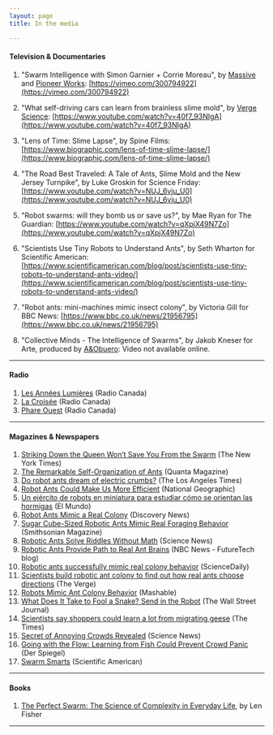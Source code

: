 ```yaml
---
layout: page
title: In the media

---
```


#### Television & Documentaries

1. "Swarm Intelligence with Simon Garnier + Corrie Moreau", by [Massive](http://massivesci.com/) and [Pioneer Works](http://pioneerworks.org/science): [https://vimeo.com/300794922](https://vimeo.com/300794922)

1. "What self-driving cars can learn from brainless slime mold", by [Verge Science](https://www.youtube.com/channel/UCtxJFU9DgUhfr2J2bveCHkQ): [https://www.youtube.com/watch?v=40f7_93NIgA](https://www.youtube.com/watch?v=40f7_93NIgA)

1. "Lens of Time: Slime Lapse", by Spine Films: [https://www.biographic.com/lens-of-time-slime-lapse/](https://www.biographic.com/lens-of-time-slime-lapse/)

1. "The Road Best Traveled: A Tale of Ants, Slime Mold and the New Jersey Turnpike", by Luke Groskin for Science Friday: [https://www.youtube.com/watch?v=NUJ_6vju_U0](https://www.youtube.com/watch?v=NUJ_6vju_U0)

1. "Robot swarms: will they bomb us or save us?", by Mae Ryan for The Guardian: [https://www.youtube.com/watch?v=qXpjX49N7Zo](https://www.youtube.com/watch?v=qXpjX49N7Zo)

1. "Scientists Use Tiny Robots to Understand Ants", by Seth Wharton for Scientific American: [https://www.scientificamerican.com/blog/post/scientists-use-tiny-robots-to-understand-ants-video/](https://www.scientificamerican.com/blog/post/scientists-use-tiny-robots-to-understand-ants-video/)

1. "Robot ants: mini-machines mimic insect colony", by Victoria Gill for BBC News: [https://www.bbc.co.uk/news/21956795](https://www.bbc.co.uk/news/21956795)

1. "Collective Minds - The Intelligence of Swarms", by Jakob Kneser for Arte, produced by [A&Obuero](http://www.a-o-buero.de/): Video not available online.

---

#### Radio

1. [Les Années Lumières](http://ici.radio-canada.ca/emissions/les_annees_lumiere/2013-2014/archives.asp?date=2014-05-11) (Radio Canada)
1. [La Croisée](http://ici.radio-canada.ca/emissions/la_croisee/2013-2014/chronique.asp?idChronique=336297) (Radio Canada)
1. [Phare Ouest](http://ici.radio-canada.ca/emissions/phare_ouest/2014-2015/chronique.asp?idChronique=361990) (Radio Canada)

---

#### Magazines & Newspapers

1. [Striking Down the Queen Won’t Save You From the Swarm](https://www.nytimes.com/2019/05/14/science/hives-queens-science-fiction.html) (The New York Times)
1. [The Remarkable Self-Organization of Ants](http://www.simonsfoundation.org/quanta/20140409-the-remarkable-self-organization-of-ants/) (Quanta Magazine)
1. [Do robot ants dream of electric crumbs?](http://www.latimes.com/news/science/sciencenow/la-sci-sn-ant-robots-20130327,0,4899210.story) (The Los Angeles Times)
1. [Robot Ants Could Make Us More Efficient](http://newswatch.nationalgeographic.com/2013/03/29/robot-ants-could-make-us-more-efficient/) (National Geographic)
1. [Un ejército de robots en miniatura para estudiar cómo se orientan las hormigas](http://www.elmundo.es/elmundo/2013/04/01/ciencia/1364823220.html) (El Mundo)
1. [Robot Ants Mimic a Real Colony](http://news.discovery.com/tech/robotics/robot-ants-mimic-real-colony-130329.htm) (Discovery News)
1. [Sugar Cube-Sized Robotic Ants Mimic Real Foraging Behavior](http://blogs.smithsonianmag.com/science/2013/03/sugar-cube-sized-robotic-ants-mimic-real-foraging-behavior/) (Smithsonian Magazine)
1. [Robotic Ants Solve Riddles Without Math](http://news.sciencemag.org/sciencenow/2013/03/video-robotic-ants-solve-riddles.html) (Science News)
1. [Robotic Ants Provide Path to Real Ant Brains](http://www.nbcnews.com/technology/futureoftech/robotic-ants-provide-path-real-ant-brains-1C9132388) (NBC News - FutureTech blog)
1. [Robotic ants successfully mimic real colony behavior](http://www.sciencedaily.com/releases/2013/03/130329090614.htm) (ScienceDaily)
1. [Scientists build robotic ant colony to find out how real ants choose directions](http://www.theverge.com/2013/3/29/4161218/robot-ant-colony-built-to-understand-swarm-intelligence) (The Verge)
1. [Robots Mimic Ant Colony Behavior](http://mashable.com/2013/03/29/robots-mimic-ant-colony/) (Mashable)
1. [What Does It Take to Fool a Snake? Send in the Robot](http://online.wsj.com/article/SB10001424127887324020804578151583449719160.html) (The Wall Street Journal)
1. [Scientists say shoppers could learn a lot from migrating geese](http://www.thetimes.co.uk/tto/science/article2482579.ece) (The Times)
1. [Secret of Annoying Crowds Revealed](http://news.sciencemag.org/sciencenow/2010/04/secret-of-annoying-crowds-reveal.html) (Science News)
1. [Going with the Flow: Learning from Fish Could Prevent Crowd Panic](http://www.spiegel.de/international/zeitgeist/going-with-the-flow-learning-from-fish-could-prevent-crowd-panic-a-647662.html) (Der Spiegel)
1. [Swarm Smarts](http://www.nature.com/scientificamerican/journal/v18/n1/full/scientificamerican0208-40sp.html) (Scientific American)

---

#### Books

1. [The Perfect Swarm: The Science of Complexity in Everyday Life](http://www.amazon.com/Perfect-Swarm-Science-Complexity-Everyday/dp/B004LQ0ERI), by Len Fisher

---
